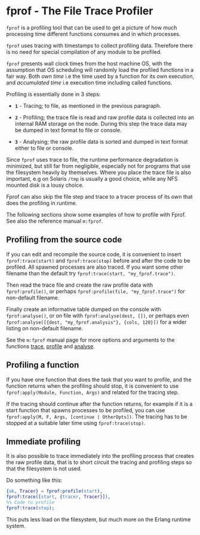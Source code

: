 <!--
%CopyrightBegin%

Copyright Ericsson AB 2023. All Rights Reserved.

Licensed under the Apache License, Version 2.0 (the "License");
you may not use this file except in compliance with the License.
You may obtain a copy of the License at

    http://www.apache.org/licenses/LICENSE-2.0

Unless required by applicable law or agreed to in writing, software
distributed under the License is distributed on an "AS IS" BASIS,
WITHOUT WARRANTIES OR CONDITIONS OF ANY KIND, either express or implied.
See the License for the specific language governing permissions and
limitations under the License.

%CopyrightEnd%
-->
# fprof - The File Trace Profiler

`fprof` is a profiling tool that can be used to get a picture of how much
processing time different functions consumes and in which processes.

`fprof` uses tracing with timestamps to collect profiling data. Therefore there
is no need for special compilation of any module to be profiled.

`fprof` presents wall clock times from the host machine OS, with the assumption
that OS scheduling will randomly load the profiled functions in a fair way. Both
_own time_ i.e the time used by a function for its own execution, and
_accumulated time_ i.e execution time including called functions.

Profiling is essentially done in 3 steps:

- **`1`** - Tracing; to file, as mentioned in the previous paragraph.

- **`2`** - Profiling; the trace file is read and raw profile data is collected
  into an internal RAM storage on the node. During this step the trace data may
  be dumped in text format to file or console.

- **`3`** - Analysing; the raw profile data is sorted and dumped in text format
  either to file or console.

Since `fprof` uses trace to file, the runtime performance degradation is
minimized, but still far from negligible, especially not for programs that use
the filesystem heavily by themselves. Where you place the trace file is also
important, e.g on Solaris `/tmp` is usually a good choice, while any NFS mounted
disk is a lousy choice.

Fprof can also skip the file step and trace to a tracer process of its own that
does the profiling in runtime.

The following sections show some examples of how to profile with Fprof. See also
the reference manual `m:fprof`.

## Profiling from the source code

If you can edit and recompile the source code, it is convenient to insert
`fprof:trace(start)` and `fprof:trace(stop)` before and after the code to be
profiled. All spawned processes are also traced. If you want some other filename
than the default try `fprof:trace(start, "my_fprof.trace")`.

Then read the trace file and create the raw profile data with `fprof:profile()`,
or perhaps `fprof:profile(file, "my_fprof.trace")` for non-default filename.

Finally create an informative table dumped on the console with
`fprof:analyse()`, or on file with `fprof:analyse(dest, [])`, or perhaps even
`fprof:analyse([{dest, "my_fprof.analysis"}, {cols, 120}])` for a wider listing
on non-default filename.

See the `m:fprof` manual page for more options and arguments to the functions
[trace](`fprof:trace/2`), [profile](`fprof:profile/0`) and
[analyse](`fprof:analyse/0`).

## Profiling a function

If you have one function that does the task that you want to profile, and the
function returns when the profiling should stop, it is convenient to use
`fprof:apply(Module, Function, Args)` and related for the tracing step.

If the tracing should continue after the function returns, for example if it is
a start function that spawns processes to be profiled, you can use
`fprof:apply(M, F, Args, [continue | OtherOpts])`. The tracing has to be stopped
at a suitable later time using `fprof:trace(stop)`.

## Immediate profiling

It is also possible to trace immediately into the profiling process that creates
the raw profile data, that is to short circuit the tracing and profiling steps
so that the filesystem is not used.

Do something like this:

```erlang
{ok, Tracer} = fprof:profile(start),
fprof:trace([start, {tracer, Tracer}]),
%% Code to profile
fprof:trace(stop);
```

This puts less load on the filesystem, but much more on the Erlang runtime
system.
